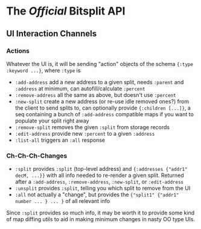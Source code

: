 # The *Official* Bitsplit API

## UI Interaction Channels

### Actions
Whatever the UI is, it will be sending "action" objects of the schema `{:type :keyword ...}`, where `:type` is

* `:add-address` add a new address to a given split, needs `:parent` and `:address` at minimum, can autofill/calculate `:percent`
* `:remove-address` all the same as above, but doesn't use `:percent`
* `:new-split` create a new address (or re-use idle removed ones?) from the client to send splits to, can optionally provide `{:children [...]}`, a seq containing a bunch of `:add-address` compatible maps if you want to populate your split right away
* `:remove-split` removes the given `:split` from storage records
* `:edit-address` provide new `:percent` to a given `:address`
* `:list-all` triggers an `:all` response

### Ch-Ch-Ch-Changes
* `:split` provides `:split` (top-level address) and `{:addresses {"addr1" decM, ...}}` with all info needed to re-render a given split. Returned after a `:add-address`, `:remove-address`, `:new-split`, or `:edit-address`
* `:unsplit` provides `:split`, telling you which split to remove from the UI
* `:all` not actually a "change", but provides the `{"split1" {"addr1" number ... } ... }` of all relevant info

Since `:split` provides so much info, it may be worth it to provide some kind of map diffing utils to aid in making minimum changes in nasty OO type UIs.


